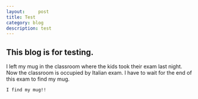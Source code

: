 ```yaml
---
layout:     post
title: Test     
category: blog
description: test
---
```

## This blog is for testing.
I left my mug in the classroom where the kids took their exam last night. Now the classroom is occupied by Italian exam. I have to wait for the end of this exam to find my mug.

`I find my mug!!`
